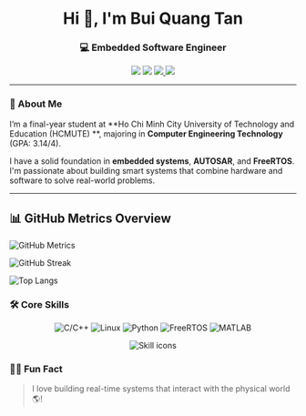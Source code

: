 <h1 align="center">Hi 👋, I'm Bui Quang Tan</h1>
<h3 align="center">💻 Embedded Software Engineer </h3>

<p align="center">
  <a href="mailto:buiquangtan.2004vta@gmail.com"><img src="https://img.shields.io/badge/Gmail-red?logo=gmail&logoColor=white" /></a>
  <a href="https://www.linkedin.com/in/tan-bui-quang-963682345"><img src="https://img.shields.io/badge/LinkedIn-blue?logo=linkedin&logoColor=white" /></a>
<a href="https://github.com/buiTannn" target="_blank">
  <img src="https://img.shields.io/github/followers/buiTannn?label=Follow&style=social" />
</a>
<a href="https://www.youtube.com/channel/UCO6KFRV5xTskc9zmb3Znwug" target="_blank">
  <img src="https://img.shields.io/youtube/subscribers/UCO6KFRV5xTskc9zmb3Znwug?style=social" />
</a>


</p>

---

### 🚀 About Me

I’m a final-year student at **Ho Chi Minh City University of Technology and Education (HCMUTE) **, majoring in **Computer Engineering Technology** (GPA: 3.14/4).

I have a solid foundation in **embedded systems**, **AUTOSAR**, and **FreeRTOS**. I'm passionate about building smart systems that combine hardware and software to solve real-world problems.

---
## 📊 GitHub Metrics Overview

![GitHub Metrics](https://raw.githubusercontent.com/buiTannn/buiTannn/main/.github/metrics_renders/github-metrics.svg)



![GitHub Streak](https://github-readme-streak-stats.herokuapp.com?user=buiTannn&theme=dark)

![Top Langs](https://github-readme-stats.vercel.app/api/top-langs/?username=buiTannn&layout=compact&theme=dark)


### 🛠️ Core Skills

<p align="center">
  <img src="https://img.shields.io/badge/C/C++-00599C?style=for-the-badge&logo=cplusplus&logoColor=white" alt="C/C++" />
  <img src="https://img.shields.io/badge/Linux-FCC624?style=for-the-badge&logo=linux&logoColor=black" alt="Linux" />
  <img src="https://img.shields.io/badge/Python-3776AB?style=for-the-badge&logo=python&logoColor=white" alt="Python" />
  <img src="https://img.shields.io/badge/FreeRTOS-00B5E2?style=for-the-badge&logoColor=white" alt="FreeRTOS" />
  <img src="https://img.shields.io/badge/Matlab-0076A8?style=for-the-badge&logo=Mathworks&logoColor=white" alt="MATLAB" />
</p>

<p align="center">
  <img src="https://skillicons.dev/icons?i=cpp,linux,python,matlab" alt="Skill icons" />
</p>


### 🙋‍♂️ Fun Fact

> I love building real-time systems that interact with the physical world 🌎!
